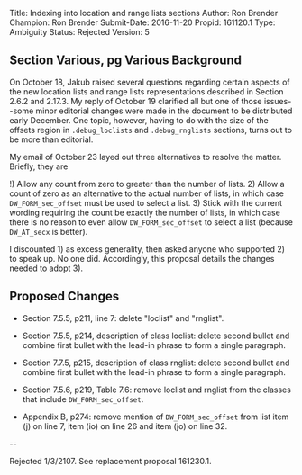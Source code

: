 Title:       Indexing into location and range lists sections
Author:      Ron Brender
Champion:    Ron Brender
Submit-Date: 2016-11-20
Propid:      161120.1
Type:        Ambiguity
Status:      Rejected
Version:     5

Section Various, pg Various
Background
----------

On October 18, Jakub raised several questions regarding certain 
aspects of the new location lists and range lists representations 
described in Section 2.6.2 and 2.17.3. My reply of October 19
clarified all but one of those issues--some minor editorial
changes were made in the document to be distributed early December. 
One topic, however, having to do with the size of the offsets 
region in `.debug_loclists` and `.debug_rnglists` sections, turns 
out to be more than editorial.

My email of October 23 layed out three alternatives to resolve
the matter. Briefly, they are

!) Allow any count from zero to greater than the number of lists.
2) Allow a count of zero as an alternative to the actual number
of lists, in which case `DW_FORM_sec_offset` must be used to select
a list.
3) Stick with the current wording requiring the count be exactly
the number of lists, in which case there is no reason to even
allow `DW_FORM_sec_offset` to select a list (because `DW_AT_secx` is 
better).

I discounted 1) as excess generality, then asked anyone who supported
2) to speak up. No one did. Accordingly, this proposal details
the changes needed to adopt 3).

Proposed Changes
----------------

- Section 7.5.5, p211, line 7: delete "loclist" and "rnglist".

- Section 7.5.5, p214, description of class loclist: delete second 
  bullet and combine first bullet with the lead-in phrase to form
  a single paragraph.
  
- Section 7.7.5, p215, description of class rnglist: delete second 
  bullet and combine first bullet with the lead-in phrase to form
  a single paragraph.
  
- Section 7.5.6, p219, Table 7.6: remove loclist and rnglist from
  the classes that include `DW_FORM_sec_offset`.
  
- Appendix B, p274: remove mention of `DW_FORM_sec_offset` from 
  list item (j) on line 7, item (io) on line 26 and item (jo) on
  line 32.
  


--

Rejected 1/3/2107.
See replacement proposal 161230.1.
